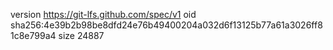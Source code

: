 version https://git-lfs.github.com/spec/v1
oid sha256:4e39b2b98be8dfd24e76b49400204a032d6f13125b77a61a3026ff81c8e799a4
size 24887
